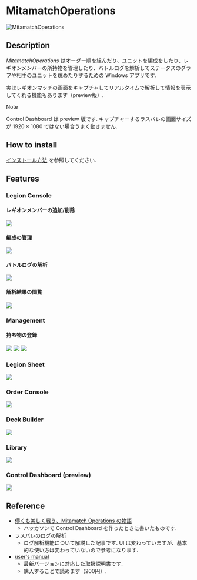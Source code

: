 # MitamatchOperations

![MitamatchOperations](https://raw.githubusercontent.com/LoliGothick/MitamatchOperations/main/MitamatchOperations/Assets/Images/MO_DARK.png)

## Description

_MitamatchOperations_ はオーダー順を組んだり、ユニットを編成をしたり、レギオンメンバーの所持物を管理したり、バトルログを解析してステータスのグラフや相手のユニットを眺めたりするための Windows アプリです.

実はレギオンマッチの画面をキャプチャしてリアルタイムで解析して情報を表示してくれる機能もあります（preview版）.

> [!NOTE]
> Control Dashboard は preview 版です.
> キャプチャーするラスバレの画面サイズが 1920 × 1080 ではない場合うまく動きません.

## How to install

[インストール方法](https://zenn.dev/mitama/books/42e439d9a9e358/viewer/9d57d4) を参照してください.

## Features

### Legion Console

#### レギオンメンバーの追加/削除

![](/README/LegionConsole_Top.png)

#### 編成の管理

![](/README/LegionConsole_UnitViewer.png)

#### バトルログの解析

![](/README/LegionConsole_Input.png)

#### 解析結果の閲覧

![](/README/LegionConsole_Historia.png)

### Management
   
#### 持ち物の登録

![](/README/Management_Costume.png)
![](/README/Management_Memoria.png)
![](/README/Management_Order.png)

### Legion Sheet

![](/README/Sheet.png)

### Order Console

![](/README/OrderConsole.png)


### Deck Builder

![](/README/DeckBuilder.png)

### Library

![](/README/Library.png)

### Control Dashboard (preview)

![](/README/ControlDashboard.png)

## Reference

- [儚くも美しく戦う、Mitamatch Operations の物語](https://zenn.dev/mitama/articles/18b97ce197c163)
    - ハッカソンで Control Dashboard を作ったときに書いたものです.
- [ラスバレのログの解析](https://zenn.dev/mitama/articles/7bd6d728a41a8c)
    - ログ解析機能について解説した記事です. UI は変わっていますが、基本的な使い方は変わっていないので参考になります.
- [user's manual](https://zenn.dev/mitama/books/42e439d9a9e358) 
    - 最新バージョンに対応した取扱説明書です.
    - 購入することで読めます（200円）.

